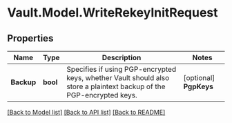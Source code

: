 # Vault.Model.WriteRekeyInitRequest

## Properties

Name | Type | Description | Notes
------------ | ------------- | ------------- | -------------
**Backup** | **bool** | Specifies if using PGP-encrypted keys, whether Vault should also store a plaintext backup of the PGP-encrypted keys. | [optional] **PgpKeys** | **List&lt;string&gt;** | Specifies an array of PGP public keys used to encrypt the output unseal keys. Ordering is preserved. The keys must be base64-encoded from their original binary representation. The size of this array must be the same as secret_shares. | [optional] **RequireVerification** | **bool** | Turns on verification functionality | [optional] **SecretShares** | **int** | Specifies the number of shares to split the unseal key into. | [optional] **SecretThreshold** | **int** | Specifies the number of shares required to reconstruct the unseal key. This must be less than or equal secret_shares. If using Vault HSM with auto-unsealing, this value must be the same as secret_shares. | [optional] 

[[Back to Model list]](../README.md#documentation-for-models) [[Back to API list]](../README.md#documentation-for-api-endpoints) [[Back to README]](../README.md)

